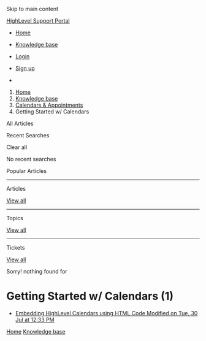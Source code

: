 Skip to main content

[ HighLevel Support Portal ](https://help.gohighlevel.com)

  * [ Home ](/support/home)
  * [ Knowledge base ](/support/solutions)

  * [Login](/support/login)
  * [Sign up](/support/signup)
  * 

  1. [Home](/support/home)
  2. [Knowledge base](/support/solutions)
  3. [Calendars & Appointments](/support/solutions/48000449585)
  4. Getting Started w/ Calendars

All  Articles 

Recent Searches

Clear all

No recent searches

Popular Articles

* * *

Articles

[View all](/support/search/solutions)

* * *

Topics

[View all](/support/search/topics)

* * *

Tickets

[View all](/support/search/tickets)

Sorry! nothing found for   

# Getting Started w/ Calendars (1)

  * [ Embedding HighLevel Calendars using HTML Code Modified on Tue, 30 Jul at 12:33 PM  ](/support/solutions/articles/48000982201-embedding-highlevel-calendars-using-html-code)

[Home](/support/home) [Knowledge base](/support/solutions)
